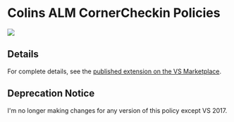 # Colins ALM CornerCheckin Policies

![](https://colinsalmcorner.visualstudio.com/DefaultCollection/_apis/public/build/definitions/f9a5b53e-c7e7-4025-945e-cc5db1b87c86/11/badge)

## Details
For complete details, see the [published extension on the VS Marketplace](https://marketplace.visualstudio.com/items?itemName=ColinD.ColinsALMCheckinPoliciesVS2017).

## Deprecation Notice
I'm no longer making changes for any version of this policy except VS 2017.